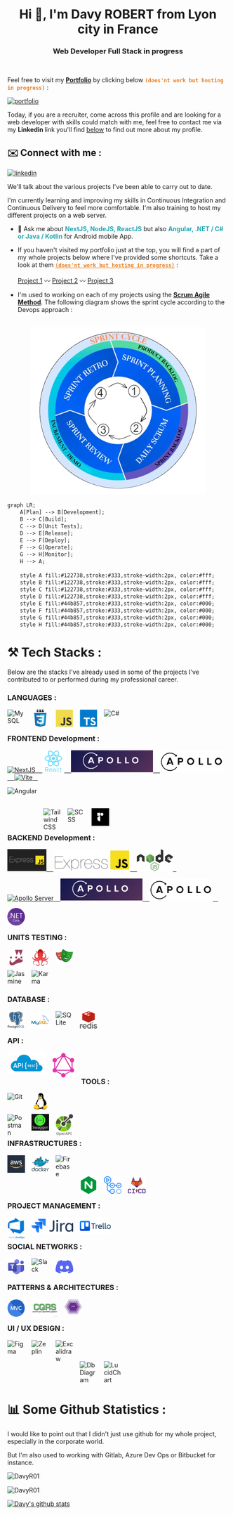 <h1 align="center" style="text-align: center;">Hi 👋, I'm Davy ROBERT from Lyon city in France</h1>
<h3 align="center" style="text-align: center; font-weight: bold">Web Developer Full Stack in progress</h3>

<!-- <p style="text-align: center;"> <img src="https://komarev.com/ghpvc/?username=DavyR01&label=PROFILE%20VIEWS&color=blue&style=flat-square&base=1000&abbreviated=true" alt="view counter"/></p>

![Profile view](https://komarev.com/ghpvc/?username=DavyR01&base=1000&abbreviated=true&label=PROFILE%20VIEWS&color=blue) -->

</br>

Feel free to visit my <strong><u>Portfolio</u></strong> by clicking below <span style="color: #e67e22; "><strong>`(does'nt work but hosting in progress)`</strong></span> :
</br>

[![portfolio](https://img.shields.io/badge/my_portfolio-000?style=for-the-badge&logo=ko-fi&logoColor=white)](https://github.com/DavyR01)

<p> Today, if you are a recruiter, come across this profile and are looking for a web developer with skills could match with me, feel free to contact me via my <strong>Linkedin </strong>link you'll find <a href="#contact">below</a> to find out more about my profile. 
<br/>

<h2 id="contact">✉️ Connect with me :</h2>

[![linkedin](https://img.shields.io/badge/linkedin-0A66C2?style=for-the-badge&logo=linkedin&logoColor=white)](https://linkedin.com/in/davy-robert)

<!-- <a href="https://linkedin.com/in/davy-robert" target="blank"><img align="center" src="https://raw.githubusercontent.com/rahuldkjain/github-profile-readme-generator/master/src/images/icons/Social/linked-in-alt.svg" alt="davy-robert" height="30" width="40" /></a> -->

We'll talk about the various projects I've been able to carry out to date. </p>

<p>
I'm currently learning and improving my skills in Continuous Integration and Continuous Delivery to feel more comfortable.
I'm also training to host my different projects on a web server.
</p>

- 💬 Ask me about <span style="color: #22a6b3; ">**NextJS, NodeJS, ReactJS**</span> but also <span style="color: #22a6b3; ">**Angular, .NET / C# or Java / Kotlin** </span> for Android mobile App.

- If you haven't visited my portfolio just at the top, you will find a part of my whole projects below where I've provided some shortcuts. Take a look at them <span style="color: #e67e22; "><strong><u>`(does'nt work but hosting in progress)`</u></strong></span> : </br></br>
[Project 1](https://github.com/DavyR01) 〰
[Project 2](https://github.com/DavyR01) 〰
[Project 3](https://github.com/DavyR01)


  <!-- - I am currently learning on : -->

- I'm used to working on each of my projects using the [**Scrum Agile Method**](https://asana.com/fr/resources/sprint-planning-meeting).
  The following diagram shows the sprint cycle according to the Devops approach :
  </br></br>
<div align="center" style="text-align: center;">
  <a href="https://asana.com/fr/resources/sprint-planning-meeting">
    <img src="./assets/scrcum.png" alt="Méthode Scrum">
  </a>
</div>
<!-- 
  [![Méthode Scrum](./assets/scrcum.png)](https://asana.com/fr/resources/sprint-planning-meeting) -->

```mermaid
graph LR;
    A[Plan] --> B[Development];
    B --> C[Build];
    C --> D[Unit Tests];
    D --> E[Release];
    E --> F[Deploy];
    F --> G[Operate];
    G --> H[Monitor];
    H --> A;

    style A fill:#122738,stroke:#333,stroke-width:2px, color:#fff;
    style B fill:#122738,stroke:#333,stroke-width:2px, color:#fff;
    style C fill:#122738,stroke:#333,stroke-width:2px, color:#fff;
    style D fill:#122738,stroke:#333,stroke-width:2px, color:#fff;
    style E fill:#44b857,stroke:#333,stroke-width:2px, color:#000;
    style F fill:#44b857,stroke:#333,stroke-width:2px, color:#000;
    style G fill:#44b857,stroke:#333,stroke-width:2px, color:#000;
    style H fill:#44b857,stroke:#333,stroke-width:2px, color:#000;
```

# ⚒️ Tech Stacks :

 <p>Below are the stacks I've already used in some of the projects I've contributed to or performed during my professional career.</p>

### LANGUAGES :
   [<img align="left" alt="MySQL" width="40px" src="https://upload.wikimedia.org/wikipedia/commons/thumb/6/61/HTML5_logo_and_wordmark.svg/1024px-HTML5_logo_and_wordmark.svg.png" style="padding-right:15px;" />](https://developer.mozilla.org/fr/docs/Web/HTML)
   
   [<img align="left" alt="CSS3" width="40px" src="https://raw.githubusercontent.com/devicons/devicon/master/icons/css3/css3-original-wordmark.svg" style="padding-right:15px;" />](https://www.w3schools.com/css/)

   [<img align="left" alt="JavaScript" width="40px" src="https://raw.githubusercontent.com/devicons/devicon/master/icons/javascript/javascript-original.svg" style="padding-right:15px;" />](https://developer.mozilla.org/en-US/docs/Web/JavaScript)

   [<img align="left" alt="TypeScript" width="40px" src="https://raw.githubusercontent.com/devicons/devicon/master/icons/typescript/typescript-original.svg" style="padding-right:15px;" />](https://www.typescriptlang.org/)

   [<img align="left" alt="C#" width="40px" src="https://upload.wikimedia.org/wikipedia/commons/thumb/b/bd/Logo_C_sharp.svg/910px-Logo_C_sharp.svg.png" style="padding-right:15px;" />](https://learn.microsoft.com/en-us/dotnet/csharp/)

   </br></br>

### FRONTEND Development :

<p>
   <a align="left" href="https://nextjs.org/">
      <img src="https://images-cdn.openxcell.com/wp-content/uploads/2024/07/24154156/dango-inner-2.webp" alt="NextJS" style="width:; height: 50px;">&nbsp;&nbsp;&nbsp;
   </a>
   <a align="left" href="https://reactjs.org/">
      <img src="https://raw.githubusercontent.com/devicons/devicon/master/icons/react/react-original-wordmark.svg" alt="ReactJS" style="width:; height: 50px;">&nbsp;&nbsp;&nbsp;
   </a>
   <a align="left" href="https://www.apollographql.com/docs/apollo-server#gh-dark-mode-only">
      <img src="./assets/apollo-black.png" alt="Apollo Server" style="width:; height: 50px;">&nbsp;&nbsp;&nbsp;
   </a>
   <a align="left" href="https://www.apollographql.com/docs/apollo-server#gh-light-mode-only">
      <img src="./assets/apollo-light.png" alt="Apollo Server" style="width:; height: 50px;">&nbsp;&nbsp;&nbsp;
   </a>
   <a align="left" href="https://vitejs.dev/">
      <img src="https://cdn.jsdelivr.net/gh/devicons/devicon@latest/icons/vitejs/vitejs-original.svg" alt="Vite" style="width:; height: 50px;">&nbsp;&nbsp;&nbsp;
   </a>
</p>

[<img align="left" alt="Angular" height="50px" src="https://upload.wikimedia.org/wikipedia/commons/thumb/c/cf/Angular_full_color_logo.svg/1200px-Angular_full_color_logo.svg.png" style="padding-right:15px;" />](https://angular.fr/)

</br></br>


[<img align="left" alt="Tailwind CSS" width="40px" src="https://www.vectorlogo.zone/logos/tailwindcss/tailwindcss-icon.svg" style="padding-right:15px;" />](https://tailwindcss.com/)

[<img align="left" alt="SCSS" width="40px" src="https://pluginicons.craft-cdn.com/scssqTY8srJEesn2VFiUV73mUCyRIZsfXfDj2eOY.svg?1528091210" style="padding-right:15px;" />](https://sass-lang.com/)

[<img align="left" alt="Radix UI" width="40px" src="./assets/radix_logo.png" style="padding-right:15px;" />](https://www.radix-ui.com/)

</br></br>

### BACKEND Development :
<p>
   <a align="left" href="https://expressjs.com#gh-dark-mode-only">
       <img src="./assets/express-dark.png" alt="Express" style="width:; height: 50px;">&nbsp;&nbsp;&nbsp;
   </a>
   <a align="left" href="https://expressjs.com#gh-light-mode-only">
       <img src="./assets/express-white.png" alt="Express" style="width:; height: 50px;">&nbsp;&nbsp;&nbsp;
   </a>
   <a align="left" href="https://raw.githubusercontent.com/devicons/devicon/master/icons/nodejs/nodejs-original-wordmark.svg">
       <img src="./assets/nodejs logo.png" alt="NodeJS" style="width:; height: 50px;">&nbsp;&nbsp;
   </a>
</p>

<p>
   <a align="left" href="https://typegraphql.com/">
       <img src="https://typegraphql.com/img/logo.png" alt="Apollo Server" style="width:; height: 50px;">&nbsp;&nbsp;&nbsp;
   </a>
   <a align="left" href="https://www.apollographql.com/docs/apollo-server#gh-dark-mode-only">
       <img src="./assets/apollo-black.png" alt="Apollo Server" style="width:; height: 50px;">&nbsp;&nbsp;&nbsp;
   </a>
   <a align="left" href="https://www.apollographql.com/docs/apollo-server#gh-light-mode-only">
       <img src="./assets/apollo-light.png" alt="Apollo Server" style="width:; height: 50px;">&nbsp;&nbsp;&nbsp;
   </a>
</p>

[<img align="left" alt=".NET" width="40px" src="./assets/dotnet-logo.png" style="padding-right:15px;" />](https://dotnet.microsoft.com/en-us/)

</br></br>

### UNITS TESTING :
[<img align="left" alt="Jest" width="40px" src="./assets/jest.png" style="padding-right:15px;" />](https://jestjs.io/fr/)

[<img align="left" alt="React Testing Library" width="40px" src="./assets/react testing library logo.webp" style="padding-right:15px;" />](https://testing-library.com/docs/react-testing-library/intro/)

[<img align="left" alt="Playwright" width="40px" src="./assets/playwright.png" style="padding-right:15px;" />](https://playwright.dev/)

</br></br>

[<img align="left" alt="Jasmine" width="40px" src="https://upload.wikimedia.org/wikipedia/en/2/22/Logo_jasmine.svg" style="padding-right:15px;" />](https://jasmine.github.io/)

[<img align="left" alt="Karma" width="40px" src="https://www.testautomatisierung.org/wp-content/uploads/Karma-Logo.png" style="padding-right:15px;" />](https://karma-runner.github.io/6.4/index.html)

</br></br>

### DATABASE :
[<img align="left" alt="PostgreSQL" width="40px" src="https://raw.githubusercontent.com/devicons/devicon/master/icons/postgresql/postgresql-original-wordmark.svg" style="padding-right:15px;" />](https://www.postgresql.org)

[<img align="left" alt="MySQL" width="40px" src="https://raw.githubusercontent.com/devicons/devicon/master/icons/mysql/mysql-original-wordmark.svg" style="padding-right:15px;" />](https://www.mysql.com/fr/)

[<img align="left" alt="SQLite" width="40px" src="https://www.vectorlogo.zone/logos/sqlite/sqlite-icon.svg" style="padding-right:15px;" />](https://www.sqlite.org/)

[<img align="left" alt="Redis" width="40px" src="https://raw.githubusercontent.com/devicons/devicon/master/icons/redis/redis-original-wordmark.svg" style="padding-right:15px;" />](https://redis.io)

</br></br>

### API :
[<img align="left" alt="API REST" width="" height='50px' src="./assets/api-rest.png" style="padding-right:15px;" />](https://www.redhat.com/fr/topics/api/what-is-a-rest-api)

[<img align="left" alt="API GraphQL" width="50px" src="./assets/GraphQL logo.png" style="padding-right:15px;" />](https://graphql.org/)

</br></br>

### TOOLS :

[<img align="left" alt="Git" width="40px" src="https://www.vectorlogo.zone/logos/git-scm/git-scm-icon.svg" style="padding-right:15px;" />](https://git-scm.com/)

[<img align="left" alt="Linux" width="40px" src="https://raw.githubusercontent.com/devicons/devicon/master/icons/linux/linux-original.svg" style="padding-right:15px;" />](https://www.linux.org/)

</br></br>

[<img align="left" alt="Postman" width="40px" src="https://www.vectorlogo.zone/logos/getpostman/getpostman-icon.svg" style="padding-right:15px;" />](https://postman.com)

[<img align="left" alt="Swagger" width="40px" src="./assets/Swagger.png" style="padding-right:15px;" />](https://swagger.io/)

[<img align="left" alt="OpenAPI" width="40px" src="./assets/openAPI logo.png" style="padding-right:15px;" />](https://swagger.io/specification/)

</br></br>

### INFRASTRUCTURES :

[<img align="left" alt="Amazon AWS" width="40px" src="./assets/aws logo.jpg" style="padding-right:15px;" />](https://aws.amazon.com/)

[<img align="left" alt="Docker" width="40px" src="https://raw.githubusercontent.com/devicons/devicon/master/icons/docker/docker-original-wordmark.svg" style="padding-right:15px;" />](https://www.docker.com/)

[<img align="left" alt="Firebase" width="40px" src="https://www.gstatic.com/devrel-devsite/prod/v870e399c64f7c43c99a3043db4b3a74327bb93d0914e84a0c3dba90bbfd67625/firebase/images/touchicon-180.png" style="padding-right:15px;" />](https://firebase.google.com/)

</br></br>

[<img align="left" alt="Nginx" width="40px" src="https://raw.githubusercontent.com/devicons/devicon/master/icons/nginx/nginx-original.svg" style="padding-right:15px;" />](https://www.nginx.com)

[<img align="left" alt="GitHub Actions" width="40px" src="./assets/github actions.png" style="padding-right:15px;" />](https://docs.github.com/fr/actions)

[<img align="left" alt="GitLab CI/CD" width="40px" src="./assets/gitlab ci-cd.png" style="padding-right:15px;" />](https://docs.gitlab.com/ee/ci/)

</br></br>

### PROJECT MANAGEMENT :

[<img align="left" alt="Azure Dev Ops" width="40px" src="./assets/azure dev ops.png" style="padding-right:15px;" />](https://azure.microsoft.com/fr-fr/products/devops)

[<img align="left" alt="Jira" width="" height="40px" src="./assets/Jira_Logo.svg.png" style="padding-right:15px;" />](https://www.atlassian.com/fr/software/jira)

[<img align="left" alt="Trello" width="" height="40px" src="./assets/trello.png" style="padding-right:15px;" />](https://trello.com/)

</br></br>

### SOCIAL NETWORKS :

[<img align="left" alt="Teams" width="40px" src="./assets/teams.png" style="padding-right:15px;" />](https://www.microsoft.com/fr-fr/microsoft-teams/log-in)

[<img align="left" alt="Slack" width="40px" src="./assets/slack-logo.avif" style="padding-right:15px;" />](https://slack.com/)

[<img align="left" alt="Discord" width="40px" src="./assets/Discord-logo.png" style="padding-right:15px;"/>](https://discord.com/)

</br></br>

### PATTERNS & ARCHITECTURES :

[<img align="left" alt="MVC" width="40" src="./assets/mvc.png" style="padding-right:15px;" />](https://developer.mozilla.org/fr/docs/Glossary/MVC)

[<img align="left" alt="CQRS" width="" height="40px" src="./assets/cqrs2.jpg" style="padding-right:15px;" />](https://learn.microsoft.com/fr-fr/azure/architecture/patterns/cqrs)

[<img align="left" alt="Hexagonale" width="40" src="./assets/hexa.png" style="padding-right:15px;" />](https://herbertograca.com/2017/11/16/explicit-architecture-01-ddd-hexagonal-onion-clean-cqrs-how-i-put-it-all-together/)

</br></br>

### UI / UX DESIGN :

[<img align="left" alt="Figma" width="40px" src="https://www.vectorlogo.zone/logos/figma/figma-icon.svg" style="padding-right:15px;" />](https://www.figma.com/)

[<img align="left" alt="Zeplin" width="40px" src="https://cdn.prod.website-files.com/62c6fbddb12bb54622241c3d/62c6fbddb12bb57020242357_62837a608363533242748f28_image05.png" style="padding-right:15px;" />](https://zeplin.io/)

[<img align="left" alt="Excalidraw" width="40px" src="https://refer-production.s3.us-east-2.amazonaws.com/favicon/excalidraw.com/04e9e487-b1b4-4217-ac2f-7c2129fed8ce.jpg" style="padding-right:15px;" />](https://excalidraw.com/)

</br></br>

[<img align="left" alt="DbDiagram" width="40px" src="https://cdn.holistics.io/logo-dbdiagram-notext.ico" style="padding-right:15px;" />](https://dbdiagram.io/home)

[<img align="left" alt="LucidChart" width="40px" src="https://lh3.googleusercontent.com/-DFf9XL9GD7M/YYBR9-i1ymI/AAAAAAAAAJA/oeJgZPqiAUM0ad43EAk-vjOnrHNihJ3SgCLcBGAsYHQ/s400/Lucidchart-Primary3D-Mark-Default-onClear-np-RGB-128x128.png" style="padding-right:15px;" />](https://www.lucidchart.com)

</br></br></br>
# 📊 Some Github Statistics :

<p>I would like to point out that I didn't just use github for my whole project, especially in the corporate world. </p>
<p>But I'm also used to working with Gitlab, Azure Dev Ops or Bitbucket for instance.</p>

<p>
<img src="https://github-readme-stats.vercel.app/api/top-langs?username=DavyR01&show_icons=true&locale=en&layout=compact&bg_color=09131B&text_color=ffffff&border_color=fff" alt="DavyR01" />
</p>

<!-- Mode LIGHT : -->
<!-- <p><img src="https://github-readme-stats.vercel.app/api/top-langs?username=davyr01&show_icons=true&locale=en&layout=compact" alt="davyr01" /></p> -->

<p>
<img align="center" src="https://github-readme-streak-stats.herokuapp.com/?user=DavyR01&background=09131B&ring=3B1F94&fire=FFE500&currStreakNum=ffffff&sideNums=ffffff&sideLabels=ffffff" alt="DavyR01" />
</p>

<!-- Mode LIGHT : -->
<!-- <p><img align="center" src="https://github-readme-streak-stats.herokuapp.com/?user=davyr01" alt="davyr01" /></p> -->


[![Davy's github stats](https://github-readme-stats.vercel.app/api?username=DavyR01&show_icons=true&hide_border=false&title_color=3B1F94f&icon_color=FFE500&bg_color=09131B&text_color=ffffff&border_color=fff)](https://github.com/DavyR01)

<!-- Mode LIGHT : -->
<!-- [![Davy's github stats](https://github-readme-stats.vercel.app/api?username=DavyR01&count_private=true&show_icons=true)](https://github.com/DavyR01) -->

